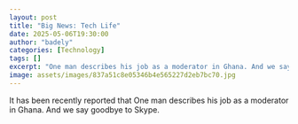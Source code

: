 ```yaml
---
layout: post
title: "Big News: Tech Life"
date: 2025-05-06T19:30:00
author: "badely"
categories: [Technology]
tags: []
excerpt: "One man describes his job as a moderator in Ghana. And we say goodbye to Skype."
image: assets/images/837a51c8e05346b4e565227d2eb7bc70.jpg
---
```


It has been recently reported that One man describes his job as a moderator in Ghana. And we say goodbye to Skype.

